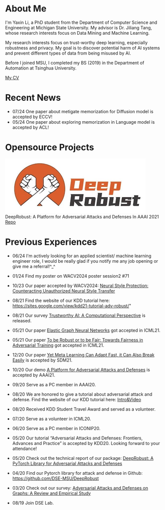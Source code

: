 <!-- 
---
layout: default

---
Text can be **bold**, _italic_, or ~~strikethrough~~.

[Link to another page](./another-page.html).

There should be whitespace between paragraphs.

There should be whitespace between paragraphs. We recommend including a README, or a file with information about your project.

# Header 1

This is a normal paragraph following a header. GitHub is a code hosting platform for version control and collaboration. It lets you and others work together on projects from anywhere.

## Header 2

> This is a blockquote following a header.
>
> When something is important enough, you do it even if the odds are not in your favor.

### Header 3

```js
// Javascript code with syntax highlighting.
var fun = function lang(l) {
  dateformat.i18n = require('./lang/' + l)
  return true;
}
```

```ruby
# Ruby code with syntax highlighting
GitHubPages::Dependencies.gems.each do |gem, version|
  s.add_dependency(gem, "= #{version}")
end
```

#### Header 4

*   This is an unordered list following a header.
*   This is an unordered list following a header.
*   This is an unordered list following a header.

##### Header 5

1.  This is an ordered list following a header.
2.  This is an ordered list following a header.
3.  This is an ordered list following a header.

###### Header 6

| head1        | head two          | three |
|:-------------|:------------------|:------|
| ok           | good swedish fish | nice  |
| out of stock | good and plenty   | nice  |
| ok           | good `oreos`      | hmm   |
| ok           | good `zoute` drop | yumm  |

### There's a horizontal rule below this.

* * *

### Here is an unordered list:

*   Item foo
*   Item bar
*   Item baz
*   Item zip

### And an ordered list:

1.  Item one
1.  Item two
1.  Item three
1.  Item four

### And a nested list:

- level 1 item
  - level 2 item
  - level 2 item
    - level 3 item
    - level 3 item
- level 1 item
  - level 2 item
  - level 2 item
  - level 2 item
- level 1 item
  - level 2 item
  - level 2 item
- level 1 item

### Small image

![Octocat](https://github.githubassets.com/images/icons/emoji/octocat.png)

### Large image

![Branching](https://guides.github.com/activities/hello-world/branching.png)


### Definition lists can be used with HTML syntax.

<dl>
<dt>Name</dt>
<dd>Godzilla</dd>
<dt>Born</dt>
<dd>1952</dd>
<dt>Birthplace</dt>
<dd>Japan</dd>
<dt>Color</dt>
<dd>Green</dd>
</dl>

```
Long, single-line code blocks should not wrap. They should horizontally scroll if they are too long. This line should be long enough to demonstrate this.
```

```
The final element.
```

-->


# About Me

I'm Yaxin Li, a PhD student from the Department of Computer Science and Engineering at Michigan State University. My advisor is Dr. Jiliang Tang, whose research interests focus on Data Mining and Machine Learning.

My research interests focus on trust-worthy deep learning, especially robustness and privacy. My goal is to discover potential harm of AI systems and prevent different types of data from being misused by AI.

Before I joined MSU, I completed my BS (2019) in the Department of Automation at Tsinghua University.

[My CV](https://drive.google.com/file/d/16Ky6BV8bX5OX9lzeb0wJz8FiBTgI4mA8/view?usp=sharing)

# Recent News

*   07/24 One paper about metigate memorization for Diffusion model is accepted by ECCV!
*   05/24 One paper about exploring memorization in Language model is accepted by ACL!

# Opensource Projects

![deeprobust](/assets/img/Deeprobust.png)
DeepRobust: A Platform for Adversarial Attacks and Defenses
In AAAI 2021
[Repo](https://github.com/DSE-MSU/DeepRobust)

# Previous Experiences

*   06/24 I'm actively looking for an applied scientist/ machine learning engineer role, I would be really glad if you notify me any job opening or give me a referral!^_^

*   01/24 Find my poster on WACV2024 poster session2 #71

*   10/23 Our paper accepted by WACV2024: [Neural Style Protection: Counteracting Unauthorized Neural Style Transfer](https://scholar.google.com/citations?view_op=view_citation&hl=en&user=SdD-Hh4AAAAJ&citation_for_view=SdD-Hh4AAAAJ:Se3iqnhoufwC)

*   08/21 Find the website of our KDD tutorial here: https://sites.google.com/view/kdd21-tutorial-adv-robust/"

*   08/21 Our survey [Trustworthy AI: A Computational Perspective](https://scholar.google.com/citations?view_op=view_citation&hl=en&user=SdD-Hh4AAAAJ&citation_for_view=SdD-Hh4AAAAJ:zYLM7Y9cAGgC) is released.

*   05/21 Our paper [Elastic Graph Neural Networks](https://scholar.google.com/citations?view_op=view_citation&hl=en&user=SdD-Hh4AAAAJ&citation_for_view=SdD-Hh4AAAAJ:Tyk-4Ss8FVUC) got accepted in ICML21.

*   05/21 Our paper [To be Robust or to be Fair: Towards Fairness in Adversarial Training](https://scholar.google.com/citations?view_op=view_citation&hl=en&user=SdD-Hh4AAAAJ&citation_for_view=SdD-Hh4AAAAJ:YsMSGLbcyi4C) got accepted in ICML21.

*   12/20 Our paper [Yet Meta Learning Can Adapt Fast, it Can Also Break Easily](https://scholar.google.com/citations?view_op=view_citation&hl=en&user=SdD-Hh4AAAAJ&citation_for_view=SdD-Hh4AAAAJ:UeHWp8X0CEIC) is accepted by SDM21.

*   10/20 Our demo [A Platform for Adversarial Attacks and Defenses](https://scholar.google.com/citations?view_op=view_citation&hl=en&user=SdD-Hh4AAAAJ&citation_for_view=SdD-Hh4AAAAJ:eQOLeE2rZwMC) is accepted by AAAI21.

*   09/20 Serve as a PC member in AAAI20.

*   08/20 We are honored to give a tutorial about adversarial attack and defense. Find the website of our KDD tutorial here: [Intro&Video]()

*   08/20 Received KDD Student Travel Award and served as a volunteer.

*   07/20 Serve as a volunteer in ICML20.
  
*   06/20 Serve as a PC member in ICONIP20.

*   05/20 Our tutorial “Adversarial Attacks and Defenses: Frontiers, Advances and Practice” is accepted by KDD20. Looking forward to your attendance!

*   05/20 Check out the technical report of our package: [DeepRobust: A PyTorch Library for Adversarial Attacks and Defenses](https://scholar.google.com/citations?view_op=view_citation&hl=en&user=SdD-Hh4AAAAJ&citation_for_view=SdD-Hh4AAAAJ:eQOLeE2rZwMC)

*   04/20 Find our Pytorch library for attack and defense in Github: https://github.com/DSE-MSU/DeepRobust

*   03/20 Check out our survey: [Adversarial Attacks and Defenses on Graphs: A Review and Empirical Study](https://scholar.google.com/citations?view_op=view_citation&hl=en&user=SdD-Hh4AAAAJ&citation_for_view=SdD-Hh4AAAAJ:ufrVoPGSRksC)

*   08/19 Join DSE Lab.
